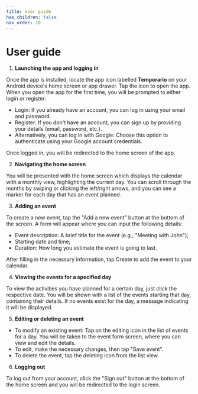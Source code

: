 ```yaml
---
title: User guide
has_children: false
nav_order: 10
---
```


# User guide

1. **Launching the app and logging in**

Once the app is installed, locate the app icon labelled **Temporario** on your Android device's home screen or app drawer. Tap the icon to open the app. When you open the app for the first time, you will be prompted to either login or register:
- Login: If you already have an account, you can log in using your email and password.
- Register: If you don't have an account, you can sign up by providing your details (email, password, etc.).
- Alternatively, you can log in with Google: Choose this option to authenticate using your Google account credentials.

Once logged in, you will be redirected to the home screen of the app.

2. **Navigating the home screen**

You will be presented with the home screen which displays the calendar with a monthly view, highlighting the current day. You can scroll through the months by swiping or clicking the left/right arrows, and you can see a marker for each day that has an event planned.

3. **Adding an event**

To create a new event, tap the "Add a new event" button at the bottom of the screen. A form will appear where you can input the following details:
- Event description: A brief title for the event (e.g., "Meeting with John");
- Starting date and time;
- Duration: How long you estimate the event is going to last.

After filling in the necessary information, tap Create to add the event to your calendar.

4. **Viewing the events for a specified day**

To view the activities you have planned for a certain day, just click the respective date. You will be shown with a list of the events starting that day, containing their details. If no events exist for the day, a message indicating it will be displayed. 

5. **Editing or deleting an event**

- To modify an existing event: Tap on the editing icon in the list of events for a day. You will be taken to the event form screen, where you can view and edit the details.
- To edit, make the necessary changes, then tap "Save event".
- To delete the event, tap the deleting icon from the list view.

6. **Logging out**

To log out from your account, click the "Sign out" button at the bottom of the home screen and you will be redirected to the login screen.